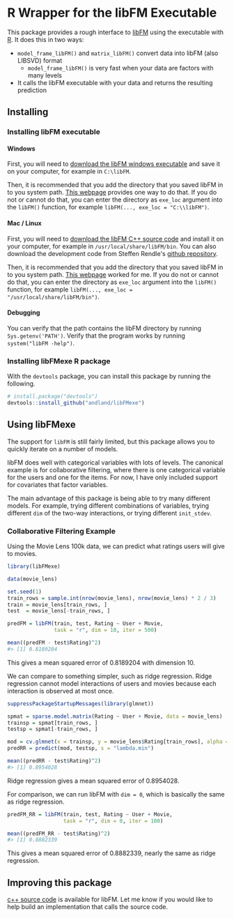 <!-- README.md is generated from README.Rmd. Please edit that file -->
R Wrapper for the libFM Executable
==================================

This package provides a rough interface to [libFM](http://www.libfm.org/) using the executable with [R](https://www.r-project.org/). It does this in two ways:

-   `model_frame_libFM()` and `matrix_libFM()` convert data into libFM (also LIBSVD) format
    -   `model_frame_libFM()` is very fast when your data are factors with many levels
-   It calls the libFM executable with your data and returns the resulting prediction

Installing
----------

### Installing libFM executable

#### Windows

First, you will need to [download the libFM windows executable](http://www.libfm.org/#download) and save it on your computer, for example in `C:\libFM`.

Then, it is recommended that you add the directory that you saved libFM in to you system path. [This webpage](https://msdn.microsoft.com/en-us/library/office/ee537574(v=office.14).aspx) provides one way to do that. If you do not or cannot do that, you can enter the directory as `exe_loc` argument into the `libFM()` function, for example `libFM(..., exe_loc = "C:\\libFM")`.

#### Mac / Linux

First, you will need to [download the libFM C++ source code](http://www.libfm.org/#download) and install it on your computer, for example in `/usr/local/share/libFM/bin`. You can also download the development code from Steffen Rendle's [github repository](https://github.com/srendle/libfm).

Then, it is recommended that you add the directory that you saved libFM in to you system path. [This webpage](http://architectryan.com/2012/10/02/add-to-the-path-on-mac-os-x-mountain-lion/) worked for me. If you do not or cannot do that, you can enter the directory as `exe_loc` argument into the `libFM()` function, for example `libFM(..., exe_loc = "/usr/local/share/libFM/bin")`.

#### Debugging

You can verify that the path contains the libFM directory by running `Sys.getenv('PATH')`. Verify that the program works by running `system("libFM -help")`.

### Installing libFMexe R package

With the `devtools` package, you can install this package by running the following.

``` r
# install.package("devtools")
devtools::install_github("andland/libFMexe")
```

Using libFMexe
--------------

The support for `libFM` is still fairly limited, but this package allows you to quickly iterate on a number of models.

libFM does well with categorical variables with lots of levels. The canonical example is for collaborative filtering, where there is one categorical variable for the users and one for the items. For now, I have only included support for covariates that factor variables.

The main advantage of this package is being able to try many different models. For example, trying different combinations of variables, trying different `dim` of the two-way interactions, or trying different `init_stdev`.

### Collaborative Filtering Example

Using the Movie Lens 100k data, we can predict what ratings users will give to movies.

``` r
library(libFMexe)

data(movie_lens)

set.seed(1)
train_rows = sample.int(nrow(movie_lens), nrow(movie_lens) * 2 / 3)
train = movie_lens[train_rows, ]
test  = movie_lens[-train_rows, ]

predFM = libFM(train, test, Rating ~ User + Movie,
               task = "r", dim = 10, iter = 500)

mean((predFM - test$Rating)^2)
#> [1] 0.8189204
```

This gives a mean squared error of 0.8189204 with dimension 10.

We can compare to something simpler, such as ridge regression. Ridge regression cannot model interactions of users and movies because each interaction is observed at most once.

``` r
suppressPackageStartupMessages(library(glmnet))

spmat = sparse.model.matrix(Rating ~ User + Movie, data = movie_lens)
trainsp = spmat[train_rows, ]
testsp = spmat[-train_rows, ]

mod = cv.glmnet(x = trainsp, y = movie_lens$Rating[train_rows], alpha = 0)
predRR = predict(mod, testsp, s = "lambda.min")

mean((predRR - test$Rating)^2)
#> [1] 0.8954028
```

Ridge regression gives a mean squared error of 0.8954028.

For comparison, we can run libFM with `dim = 0`, which is basically the same as ridge regression.

``` r
predFM_RR = libFM(train, test, Rating ~ User + Movie,
                  task = "r", dim = 0, iter = 100)

mean((predFM_RR - test$Rating)^2)
#> [1] 0.8882339
```

This gives a mean squared error of 0.8882339, nearly the same as ridge regression.

Improving this package
----------------------

[c++ source code](https://github.com/srendle/libfm) is available for libFM. Let me know if you would like to help build an implementation that calls the source code.
